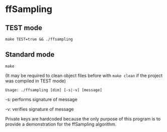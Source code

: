 # ffSampling

## TEST mode

`make TEST=true && ./ffsampling`

## Standard mode

`make`

(It may be required to clean object files before with `make clean` if the project was compiled in TEST mode)

`Usage: ./ffsampling [dim] [-s|-v] [message]`

-s: performs signature of message

-v: verifies signature of message

Private keys are hardcoded because the only purpose of this program is to provide a demonstration for the ffSampling algorithm.
